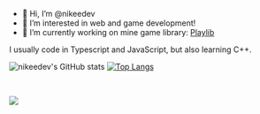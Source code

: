 - 👋 Hi, I’m @nikeedev
- 👀 I’m interested in web and game development!
- 🌱 I’m currently working on mine game library: [Playlib](https://github.com/nikeedev/playlib) 


I usually code in Typescript and JavaScript, but also learning C++.


![nikeedev's GitHub stats](https://github-readme-stats.vercel.app/api?username=nikeedev&show_icons=true&theme=nord)
[![Top Langs](https://github-readme-stats.vercel.app/api/top-langs/?username=nikeedev&show=c++)](https://github.com/nikeedev?tab=repositories)

<br>

![](https://hit.yhype.me/github/profile?user_id=69197950)
